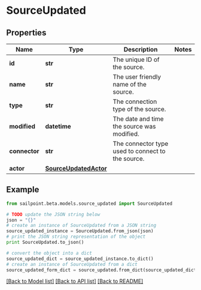 # SourceUpdated


## Properties
Name | Type | Description | Notes
------------ | ------------- | ------------- | -------------
**id** | **str** | The unique ID of the source. | 
**name** | **str** | The user friendly name of the source. | 
**type** | **str** | The connection type of the source. | 
**modified** | **datetime** | The date and time the source was modified. | 
**connector** | **str** | The connector type used to connect to the source. | 
**actor** | [**SourceUpdatedActor**](SourceUpdatedActor.md) |  | 

## Example

```python
from sailpoint.beta.models.source_updated import SourceUpdated

# TODO update the JSON string below
json = "{}"
# create an instance of SourceUpdated from a JSON string
source_updated_instance = SourceUpdated.from_json(json)
# print the JSON string representation of the object
print SourceUpdated.to_json()

# convert the object into a dict
source_updated_dict = source_updated_instance.to_dict()
# create an instance of SourceUpdated from a dict
source_updated_form_dict = source_updated.from_dict(source_updated_dict)
```
[[Back to Model list]](../README.md#documentation-for-models) [[Back to API list]](../README.md#documentation-for-api-endpoints) [[Back to README]](../README.md)


